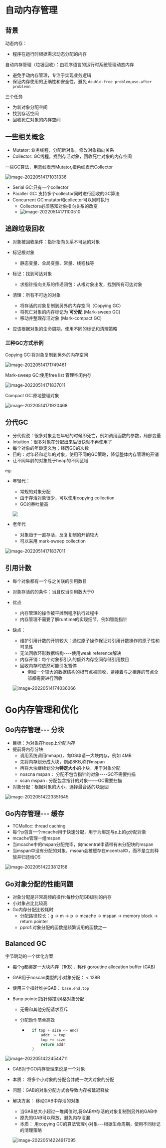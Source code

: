 # 自动内存管理

## 背景

动态内存：

- 程序在运行时根据需求动态分配的内存

自动内存管理（垃圾回收）：由程序语言的运行时系统管理动态内存

- 避免手动内存管理，专注于实现业务逻辑
- 保证内存使用的正确性和安全性，避免 `double-free problem`,`use-after problemn`

三个任务

- 为新对象分配空间
- 找到存活空间
- 回收死亡对象的内存空间

## 一些相关概念

- Mutator: 业务线程，分配新对象，修改对象指向关系
- Collector: GC线程，找到存活对象，回收死亡对象的内存空间

一些GC算法，用蓝线表示Mutator,橙色线表示Collector

![image-20220514171031336](https://cdn.konyue.site/image-20220514171031336.png)

- Serial GC:只有一个collector
- Paraller GC: 支持多个collector同时进行回收的GC算法
- Concurrent GC:mutator和collector可以同时执行
    - Collectors必须感知对象指向关系的改变
    - ![image-20220514171100510](https://cdn.konyue.site/image-20220514171100510.png)

## 追踪垃圾回收

- 对象被回收条件：指针指向关系不可达的对象
- 标记根对象
    - 静态变量、全局变量、常量、线程栈等
- 标记：找到可达对象
    - 求指针指向关系的传递闭包：从根对象出发，找到所有可达对象
- 清理：所有不可达的对象
    - 将存活的对象复制到另外的内存空间（Copying GC）
    - 将死亡对象的内存标记为 **可分配** (Mark-sweep GC)
    - 移动并整理存活对象  (Mark-compact GC)

- 应该根据对象的生命周期，使用不同的标记和清理策略

### 三种GC方式示例

Copying GC:将对象复制到另外的内存空间

![image-20220514171749461](https://cdn.konyue.site/image-20220514171749461.png)

Mark-sweep GC:使用free list 管理空闲内存

![image-20220514171837011](https://cdn.konyue.site/image-20220514171837011.png)

Compact GC:原地整理对象

![image-20220514171920468](https://cdn.konyue.site/image-20220514171920468.png)

## 分代GC

- 分代假说：很多对象会在年轻的时候即死亡，例如调用函数的参数，局部变量
- Intuition：很多对象在分配出来后很快就不再使用了
- 每个对象的年龄定义为：经历GC的次数
- 目的：对年轻和老年的对象，使用不同的GC策略，降低整体内存管理的开销
- 让不同年龄的对象处于heap的不同区域



eg:

- 年轻代：

    - 常规的对象分配
    - 由于存活对象很少，可以使用copying collection
    - GC的吞吐量高

    ![](https://cdn.konyue.site/image-20220514171749461.png)

- 老年代

    - 对象趋于一直存活，反复复制的开销较大
    - 可以采用 mark-sweep collection

![image-20220514171837011](https://cdn.konyue.site/image-20220514171837011.png)

## 引用计数

- 每个对象都有一个与之关联的引用数目
- 对象存活的的条件：当且仅当引用数大于0



- 优点

    - 内存管理的操作被平摊到程序执行过程中
    - 内存管理不需要了解runtime的实现细节，例如智能指针

- 缺点：

    - 维护引用计数的开销较大：通过原子操作保证对引用计数操作的原子性和可见性
    - 无法回收环形数据结构----使用weak reference解决
    - 内存开销：每个对象都引入的额外内存空间存储引用数目
    - 回收内存时依然可能引发暂停
        - 例如一个较大的数据结构的根节点被回收，紧接着与之相连的节点全部都需要进行回收

    ![image-20220514174036066](https://cdn.konyue.site/image-20220514174036066.png)

# Go内存管理和优化

## Go内存管理--- 分块

- 目标：为对象在heap上分配内存
- 提前将内存分块
    - 调用系统调用mmap()，向OS申请一大块内存，例如 4MB
    - 先将内存划分成大块，例如8KB,称作mspan
    - 再将大块继续划分为**特定大小**的小块，用于对象分配
    - noscna mspan： 分配不包含指针的对象----GC不需要扫描
    - scan mspan : 分配包含指针的对象-----GC需要扫描
- 对象分配：根据对象的大小，选择最合适的块返回

![image-20220514223351645](https://cdn.konyue.site/image-20220514223351645.png)

## Go内存管理--- 缓存

- TCMalloc: thread caching
- 每个p包含一个mcache用于快速分配，用于为绑定与p上的g分配对象
- mcache管理一组mspan
- 当mcache中的mspan分配完毕，向mcentral申请带有未分配块的mspan
- 当mspan中没有分配的对象，msoan会被缓存在mcentral中，而不是立刻释放并归还给OS

![image-20220514223812158](https://cdn.konyue.site/image-20220514223812158.png)

## Go对象分配的性能问题

- 对象分配是非常高频的操作:每秒分配GB级别的内存
- 小对象占比比较高
- Go内存分配比较耗时
    - 分配路径较长：g -> m -> p -> mcache -> mspan -> memory block -> return pointer
    - pprof:对象分配的函数是频繁调用的函数之一

## Balanced GC

字节跳动的一个优化方案

- 每个g都绑定一大块内存（1KB），称作 goroutine allocation buffer (GAB)

- GAB用于noscan类型的小对象分配：  < 128B

- 使用三个指针维护GAB： `base,end,top`

- Bunp pointe(指针碰撞)风格对象分配

    - 无需和其他分配请求互斥

    - 分配动作简单高效

        - ```go
            if top + size <= end{
                addr := top
                top += size
                return addr
            }
            ```

![image-20220514224544711](https://cdn.konyue.site/image-20220514224544711.png)

- GAB对于GO内存管理来说是一个对象

- 本质： 将多个小对象的分配合并成一次大对象的分配

- 问题：GAB的对象分配方式会导致内存被延迟释放

- 解决方案： 移动GAB中存活的对象

    - 当GAB总大小超过一堆阈值时,将GAB中存活的对象复制到另外的GAB中
    - 原先的GAB可以释放，避免内存泄漏
    - 本质： 用copying GC的算法管理小对象---根据生命周期，使用不同标记的清理策略

    ![image-20220514224917095](https://cdn.konyue.site/image-20220514224917095.png)































